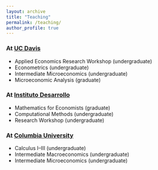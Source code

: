 ```yaml
---
layout: archive
title: "Teaching"
permalink: /teaching/
author_profile: true
---
```


### At [UC Davis](https://are.ucdavis.edu/)
 * Applied Economics Research Workshop (undergraduate)
 * Econometrics (undergraduate)
 * Intermediate Microeconomics (undergraduate)
 * Microeconomic Analysis (graduate)

### At [Instituto Desarrollo](https://desarrollo.edu.py/en/home/) 
 * Mathematics for Economists (graduate)
 * Computational Methods (undergraduate)
 * Research Workshop (undergraduate)

### At [Columbia University](https://econ.columbia.edu/)
 * Calculus I–III (undergraduate)
 * Intermediate Macroeconomics (undergraduate)
 * Intermediate Microeconomics (undergraduate)


